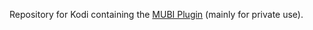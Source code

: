 Repository for Kodi containing the <a href="https://github.com/flxapps/plugin.video.mubi">MUBI Plugin</a> (mainly for private use).

